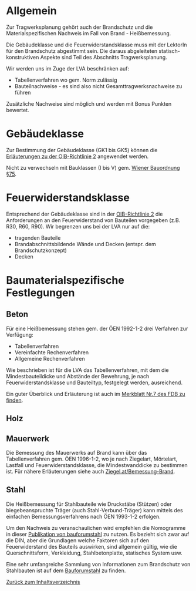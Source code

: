 # Allgemein

Zur Tragwerksplanung gehört auch der Brandschutz und die Materialspezifischen Nachweis im Fall von Brand - Heißbemessung.

Die Gebäudeklasse und die Feuerwiderstandsklasse muss mit der LektorIn für den Brandschutz abgestimmt sein. Die daraus abgeleiteten statisch-konstruktiven Aspekte sind Teil des Abschnitts Tragwerksplanung.

Wir werden uns im Zuge der LVA beschränken auf:
- Tabellenverfahren wo gem. Norm zulässig
- Bauteilnachweise - es sind also nicht Gesamttragwerksnachweise zu führen

Zusätzliche Nachweise sind möglich und werden mit Bonus Punkten bewertet.

# Gebäudeklasse

Zur Bestimmung der Gebäudeklasse (GK1 bis GK5) können die [Erläuterungen zu der OIB-Richtlinie 2](https://www.oib.or.at/sites/default/files/erlaeuternde_bemerkungen_richtlinie_2_12.04.19_rev.1.pdf) angewendet werden.

Nicht zu verwechseln mit Bauklassen (I bis V) gem. [Wiener Bauordnung §75](https://www.jusline.at/gesetz/bo_fuer_wien/paragraf/75).

# Feuerwiderstandsklasse

Entsprechend der Gebäudeklasse sind in der [OIB-Richtlinie 2](https://www.oib.or.at/sites/default/files/richtlinie_2_12.04.19_0.pdf) die Anforderungen an den Feuerwiderstand von Bauteilen vorgegeben (z.B. R30, R60, R90).
Wir begrenzen uns bei der LVA nur auf die:
- tragenden Bauteile
- Brandabschnittsbildende Wände und Decken (entspr. dem Brandschutzkonzept)
- Decken

# Baumaterialspezifische Festlegungen
## Beton

Für eine Heißbemessung stehen gem. der ÖEN 1992-1-2 drei Verfahren zur Verfügung:
- Tabellenverfahren
- Vereinfachte Rechenverfahren
- Allgemeine Rechenverfahren

Wie beschrieben ist für die LVA das Tabellenverfahren, mit dem die Mindestbauteildicke und Abstände der Bewehrung, je nach Feuerwiderstandsklasse und Bauteiltyp, festgelegt werden, ausreichend.

Ein guter Überblick und Erläuterung ist auch im [Merkblatt Nr.7 des FDB zu finden](https://www.fdb-fertigteilbau.de/fdb-angebote/literatur-downloadcenter-merkblaetter/fdb-merkblaetter/merkblatt-nr-7/).

## Holz


## Mauerwerk

Die Bemessung des Mauerwerks auf Brand kann über das Tabellenverfahren gem. ÖEN 1996-1-2, wo je nach Ziegelart, Mörtelart, Lastfall und Feuerwiderstandsklasse, die Mindestwanddicke zu bestimmen ist.
Für nähere Erläuterungen siehe auch [Ziegel.at/Bemessung-Brand](https://www.ziegel.at/index.php/ziegeltechnik/mauerwerk/bemessung/bemessung-brand).

## Stahl

Die Heißbemessung für Stahlbauteile wie Druckstäbe (Stützen) oder biegebeanspruchte Träger (auch Stahl-Verbund-Träger) kann mittels des einfachen Bemessungsverfahrens nach ÖEN 1993-1-2 erfolgen.

Um den Nachweis zu veranschaulichen wird empfehlen die Nomogramme in dieser [Publikation von bauforumstahl](https://bauforumstahl.de/wp-content/uploads/2024/02/Nomogramme_Feuerwiderstand_von_Bauteilen_aus_Stahl.pdf) zu nutzen. Es bezieht sich zwar auf die DIN, aber die Grundlagen welche Faktoren sich auf den Feuerwiderstand des Bauteils auswirken, sind allgemein gültig, wie die Querschnittsform, Verkleidung, Stahlbetonplatte, statisches System usw.

Eine sehr umfangreiche Sammlung von Informationen zum Brandschutz von Stahlbauten ist auf dem [Bauforumstahl](https://bauforumstahl.de/download-center#brandschutz) zu finden.


[Zurück zum Inhaltsverzeichnis](https://aiztok.github.io/KE2/)
